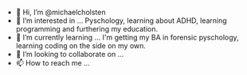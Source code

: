 - 👋 Hi, I’m @michaelcholsten
- 👀 I’m interested in ... Pyschology, learning about ADHD, learning programming and furthering my education.
- 🌱 I’m currently learning ... I'm getting my BA in forensic pyschology, learning coding on the side on my own.
- 💞️ I’m looking to collaborate on ...
- 📫 How to reach me ...

<!---
michaelcholsten/michaelcholsten is a ✨ special ✨ repository because its `README.md` (this file) appears on your GitHub profile.
You can click the Preview link to take a look at your changes.
--->
